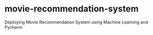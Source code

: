 # movie-recommendation-system
Deploying Movie Recommendation System using Machine Learning and Pycharm
